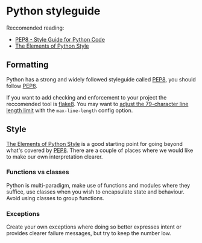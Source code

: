 # Python styleguide

Reccomended reading:

* [PEP8 - Style Guide for Python Code](https://www.python.org/dev/peps/pep-0008/)
* [The Elements of Python Style](https://github.com/amontalenti/elements-of-python-style)

## Formatting

Python has a strong and widely followed styleguide called [PEP8], you should follow [PEP8].

If you want to add checking and enforcement to your project the reccomended tool is [flake8]. You may want to 
[adjust the 79-character line length limit][flake8-config] with the `max-line-length` config option.

[PEP8]: https://www.python.org/dev/peps/pep-0008/
[flake8]: https://flake8.readthedocs.org
[flake8-config]: https://flake8.readthedocs.org/en/latest/config.html

## Style

[The Elements of Python Style][TEPS] is a good starting point for going beyond what's covered by [PEP8]. There are a
couple of places where we would like to make our own interpretation clearer.

[TEPS]: https://github.com/amontalenti/elements-of-python-style

### Functions vs classes

Python is multi-paradigm, make use of functions and modules where they suffice, use classes when you wish to 
encapsulate state and behaviour. Avoid using classes to group functions.

### Exceptions

Create your own exceptions where doing so better expresses intent or provides clearer failure messages, but try to keep
the number low.
